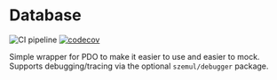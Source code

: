# Database

![CI pipeline](https://github.com/szemul/database/actions/workflows/php.yml/badge.svg)
[![codecov](https://codecov.io/gh/szemul/database/branch/main/graph/badge.svg?token=AT6VIKRTTR)](https://codecov.io/gh/szemul/database)

Simple wrapper for PDO to make it easier to use and easier to mock. Supports debugging/tracing via the optional `szemul/debugger` package. 
